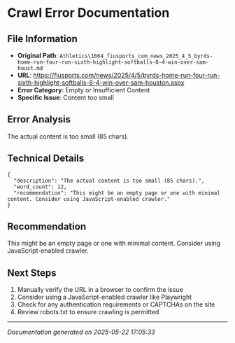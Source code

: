# Crawl Error Documentation

## File Information
- **Original Path**: `Athletics\1664_fiusports_com_news_2025_4_5_byrds-home-run-four-run-sixth-highlight-softballs-8-4-win-over-sam-houst.md`
- **URL**: https://fiusports.com/news/2025/4/5/byrds-home-run-four-run-sixth-highlight-softballs-8-4-win-over-sam-houston.aspx
- **Error Category**: Empty or Insufficient Content
- **Specific Issue**: Content too small

## Error Analysis
The actual content is too small (85 chars).

## Technical Details
```
{
  "description": "The actual content is too small (85 chars).",
  "word_count": 12,
  "recommendation": "This might be an empty page or one with minimal content. Consider using JavaScript-enabled crawler."
}
```

## Recommendation
This might be an empty page or one with minimal content. Consider using JavaScript-enabled crawler.

## Next Steps
1. Manually verify the URL in a browser to confirm the issue
2. Consider using a JavaScript-enabled crawler like Playwright
3. Check for any authentication requirements or CAPTCHAs on the site
4. Review robots.txt to ensure crawling is permitted

---
*Documentation generated on 2025-05-22 17:05:33*
